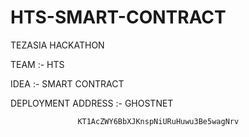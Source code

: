 # HTS-SMART-CONTRACT

TEZASIA HACKATHON

TEAM :- HTS

IDEA :- SMART CONTRACT

DEPLOYMENT ADDRESS :-   GHOSTNET

                   KT1AcZWY6BbXJKnspNiURuHuwu3Be5wagNrv
